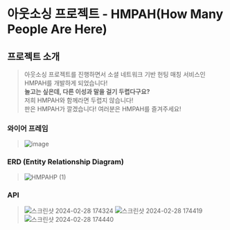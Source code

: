 # 아웃소싱 프로젝트 - HMPAH(How Many People Are Here)
## 프로젝트 소개
>아웃소싱 프로젝트를 진행하면서 소셜 네트워크 기반 헌팅 매칭 서비스인 HMPAH를 개발하게 되었습니다!<br>
>**놀고는 싶은데, 다른 이성과 말을 걸기 두렵다구요?**<br>
>저희 HMPAH와 함께라면 두렵지 않습니다!<br>
>판은 HMPAH가 깔겠습니다! 여러분은 HMPAH를 즐겨주세요!<br>

### 와이어 프레임
>![image](https://github.com/noeyodeel/HMPAH/assets/54929479/a7510c12-5029-4041-a41a-de6ac690e1cc)

### ERD (Entity Relationship Diagram)
>![HMPAHP (1)](https://github.com/noeyodeel/HMPAH/assets/54929479/d23de800-47c7-4668-8d18-3d8f398d388d)

### API
>![스크린샷 2024-02-28 174324](https://github.com/noeyodeel/HMPAH/assets/54929479/2c736bf9-8902-4943-8087-24420431906e)
>![스크린샷 2024-02-28 174419](https://github.com/noeyodeel/HMPAH/assets/54929479/cef0e336-f045-4b32-8652-f5a7868d7f15)
>![스크린샷 2024-02-28 174440](https://github.com/noeyodeel/HMPAH/assets/54929479/d6bdceda-3139-472a-9036-b013f9aa1603)
